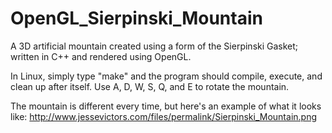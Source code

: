 OpenGL_Sierpinski_Mountain
========================

A 3D artificial mountain created using a form of the Sierpinski Gasket; written in C++ and rendered using OpenGL.

In Linux, simply type "make" and the program should compile, execute, and clean up after itself.
Use A, D, W, S, Q, and E to rotate the mountain.

The mountain is different every time, but here's an example of what it looks like: http://www.jessevictors.com/files/permalink/Sierpinski_Mountain.png
